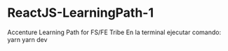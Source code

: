 # ReactJS-LearningPath-1
Accenture Learning Path for FS/FE Tribe
En la terminal ejecutar comando:
yarn
yarn dev
